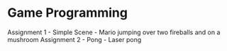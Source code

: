 # Game Programming

Assignment 1 - Simple Scene - Mario jumping over two fireballs and on a mushroom
Assignment 2 - Pong - Laser pong
